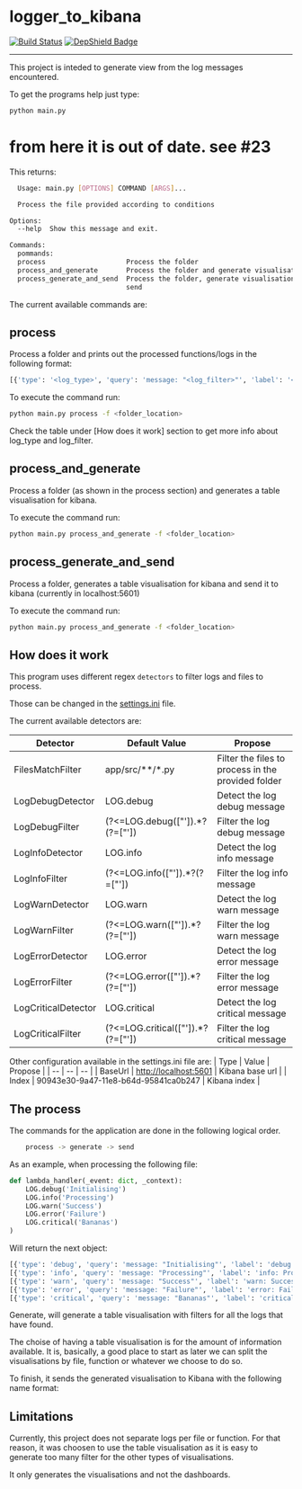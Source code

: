 # logger_to_kibana

[![Build Status](https://dev.azure.com/ismaelmartinez0550/logger_to_kibana/_apis/build/status/IsmaelMartinez.logger_to_kibana?branchName=master)](https://dev.azure.com/ismaelmartinez0550/logger_to_kibana/_build/latest?definitionId=2&branchName=master)
[![DepShield Badge](https://depshield.sonatype.org/badges/IsmaelMartinez/logger_to_kibana/depshield.svg)](https://depshield.github.io)

---

This project is inteded to generate view from the log messages encountered.

To get the programs help just type:

```bash
python main.py
```

# from here it is out of date. see #23
This returns:

```bash
  Usage: main.py [OPTIONS] COMMAND [ARGS]...

  Process the file provided according to conditions

Options:
  --help  Show this message and exit.

Commands:
  pommands:
  process                    Process the folder
  process_and_generate       Process the folder and generate visualisation
  process_generate_and_send  Process the folder, generate visualisation and
                             send
```

The current available commands are:

## process

Process a folder and prints out the processed functions/logs in the following format:

```bash
[{'type': '<log_type>', 'query': 'message: "<log_filter>"', 'label': '<log_type>: <log_filter>'}]
```

To execute the command run:

```bash
python main.py process -f <folder_location>
```

Check the table under [How does it work] section to get more info about log_type and log_filter.

## process_and_generate

Process a folder (as shown in the process section) and generates a table visualisation for kibana.

To execute the command run:

```bash
python main.py process_and_generate -f <folder_location>
```

## process_generate_and_send

Process a folder, generates a table visualisation for kibana and send it to kibana (currently in localhost:5601)

To execute the command run:

```bash
python main.py process_and_generate -f <folder_location>
```

## How does it work

This program uses different regex `detectors` to filter logs and files to process.

Those can be changed in the [settings.ini](settings.ini) file.

The current available detectors are:

| Detector | Default Value | Propose |
|---|---|---|
| FilesMatchFilter | app/src/**/*.py | Filter the files to process in the provided folder |
| LogDebugDetector | LOG.debug | Detect the log debug message |
| LogDebugFilter | (?<=LOG.debug\(["\']).*?(?=["\']) | Filter the log debug message |
| LogInfoDetector | LOG.info | Detect the log info message |
| LogInfoFilter | (?<=LOG.info\(["\']).*?(?=["\']) | Filter the log info message |
| LogWarnDetector | LOG.warn | Detect the log warn message |
| LogWarnFilter | (?<=LOG.warn\(["\']).*?(?=["\']) | Filter the log warn message |
| LogErrorDetector | LOG.error | Detect the log error message |
| LogErrorFilter | (?<=LOG.error\(["\']).*?(?=["\']) | Filter the log error message |
| LogCriticalDetector | LOG.critical | Detect the log critical message |
| LogCriticalFilter | (?<=LOG.critical\(["\']).*?(?=["\']) | Filter the log critical message |

Other configuration available in the settings.ini file are:
| Type | Value | Propose |
| -- | -- | -- |
| BaseUrl | [http://localhost:5601](http://localhost:5601) | Kibana base url |
| Index | 90943e30-9a47-11e8-b64d-95841ca0b247 | Kibana index |

## The process

The commands for the application are done in the following logical order.

```bash
    process -> generate -> send
```

As an example, when processing the following file:

```python
def lambda_handler(_event: dict, _context):
    LOG.debug('Initialising')
    LOG.info('Processing')
    LOG.warn('Success')
    LOG.error('Failure')
    LOG.critical('Bananas')
)
```

Will return the next object:

```python
[{'type': 'debug', 'query': 'message: "Initialising"', 'label': 'debug: Initialising'}]
[{'type': 'info', 'query': 'message: "Processing"', 'label': 'info: Processing'}]
[{'type': 'warn', 'query': 'message: "Success"', 'label': 'warn: Success'}]
[{'type': 'error', 'query': 'message: "Failure"', 'label': 'error: Failure'}]
[{'type': 'critical', 'query': 'message: "Bananas"', 'label': 'critical: Bananas'}]
```

Generate, will generate a table visualisation with filters for all the logs that have found.

The choise of having a table visualisation is for the amount of information available. It is, basically, a good place to start as later we can split the visualisations by file, function or whatever we choose to do so.

To finish, it sends the generated visualisation to Kibana with the following name format:

## Limitations

Currently, this project does not separate logs per file or function. For that reason, it was choosen to use the table visualisation as it is easy to generate too many filter for the other types of visualisations.

It only generates the visualisations and not the dashboards.

